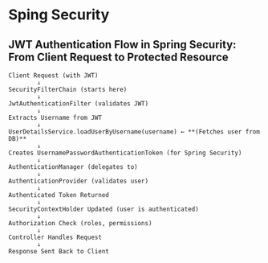 # Sping Security
## JWT Authentication Flow in Spring Security: From Client Request to Protected Resource

```plaintext
Client Request (with JWT)
        ↓
SecurityFilterChain (starts here)
        ↓
JwtAuthenticationFilter (validates JWT)
        ↓
Extracts Username from JWT
        ↓
UserDetailsService.loadUserByUsername(username) ← **(Fetches user from DB)**
        ↓
Creates UsernamePasswordAuthenticationToken (for Spring Security)
        ↓
AuthenticationManager (delegates to)
        ↓
AuthenticationProvider (validates user)
        ↓
Authenticated Token Returned
        ↓
SecurityContextHolder Updated (user is authenticated)
        ↓
Authorization Check (roles, permissions)
        ↓
Controller Handles Request
        ↓
Response Sent Back to Client
```


